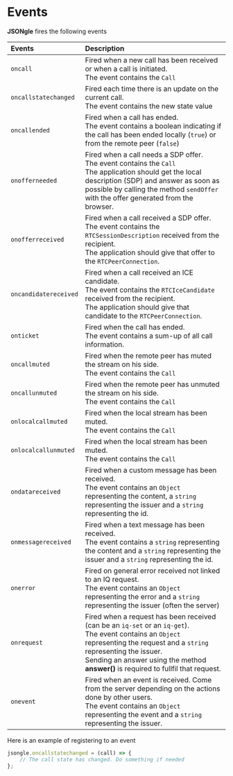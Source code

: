 # Events

**JSONgle** fires the following events


| Events                | Description                                                                                                                                                                                                                                                            |
|:----------------------|:-----------------------------------------------------------------------------------------------------------------------------------------------------------------------------------------------------------------------------------------------------------------------|
| `oncall`              | Fired when a new call has been received or when a call is initiated.<br>The event contains the `Call`                                                                                                                                                                  |
| `oncallstatechanged`  | Fired each time there is an update on the current call.<br>The event contains the new state value                                                                                                                                                                      |
| `oncallended`         | Fired when a call has ended.<br>The event contains a boolean indicating if the call has been ended locally (`true`) or from the remote peer (`false`)                                                                                                                  |
| `onofferneeded`       | Fired when a call needs a SDP offer.<br>The event contains the `Call`<br>The application should get the local description (SDP) and answer as soon as possible by calling the method `sendOffer` with the offer generated from the browser.                            |
| `onofferreceived`     | Fired when a call received a SDP offer.<br>The event contains the `RTCSessionDescription` received from the recipient.<br>The application should give that offer to the `RTCPeerConnection`.                                                                           |
| `oncandidatereceived` | Fired when a call received an ICE candidate.<br>The event contains the `RTCIceCandidate` received from the recipient.<br>The application should give that candidate to the `RTCPeerConnection`.                                                                        |
| `onticket`            | Fired when the call has ended.<br>The event contains a sum-up of all call information.                                                                                                                                                                                 |
| `oncallmuted`         | Fired when the remote peer has muted the stream on his side.<br>The event contains the `Call`                                                                                                                                                                          | 
| `oncallunmuted`       | Fired when the remote peer has unmuted the stream on his side.<br>The event contains the `Call`                                                                                                                                                                        |
| `onlocalcallmuted`    | Fired when the local stream has been muted.<br>The event contains the `Call`                                                                                                                                                                                           | 
| `onlocalcallunmuted`  | Fired when the local stream has been muted.<br>The event contains the `Call`                                                                                                                                                                                           |
| `ondatareceived`      | Fired when a custom message has been received.<br>The event contains an `Object` representing the content, a `string` representing the issuer and a `string` representing the id.                                                                                      |
| `onmessagereceived`   | Fired when a text message has been received.<br>The event contains a `string` representing the content and a `string` representing the issuer and a `string` representing the id.                                                                                      |
| `onerror`             | Fired on general error received not linked to an IQ request.<br>The event contains an `Object` representing the error and a `string` representing the issuer (often the server)                                                                                        |
| `onrequest`           | Fired when a request has been received (can be an `iq-set` or an `iq-get`).<br>The event contains an `Object` representing the request and a `string` representing the issuer.<br>Sending an answer using the method **answer()** is required to fullfil that request. |
| `onevent`             | Fired when an event is received. Come from the server depending on the actions done by other users.<br>The event contains an `Object` representing the event and a `string` representing the issuer.                                                                   |

Here is an example of registering to an event

```js
jsongle.oncallstatechanged = (call) => {
    // The call state has changed. Do something if needed
};
```
